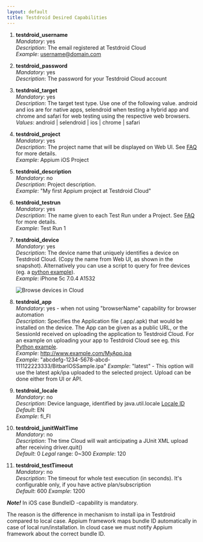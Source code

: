 ```yaml
---
layout: default
title: Testdroid Desired Capabilities
---
```


1. **testdroid_username**  
   _Mandatory_: yes  
   _Description_: The email registered at Testdroid Cloud  
   _Example_: username@domain.com  
 
1. **testdroid_password**  
   _Mandatory_: yes  
   _Description_: The password for your Testdroid Cloud account  

1. **testdroid_target**  
   _Mandatory_: yes  
   _Description_: The target test type. Use one of the following value. android and ios are for native apps, selendroid when testing a hybrid app and chrome and safari for web testing using the respective web browsers.  
   _Values_: android | selendroid | ios | chrome | safari  
 
1. **testdroid_project**  
   _Mandatory_: yes  
   _Description_: The project name that will be displayed on Web UI. See [FAQ]({{site.baseurl}}/appium/faq.html) for more details.  
   _Example_: Appium iOS Project  

1. **testdroid_description**  
  _Mandatory_: no  
  _Description_: Project description.  
  _Example_: "My first Appium project at Testdroid Cloud"
 
1. **testdroid_testrun**  
  _Mandatory_: yes  
  _Description_: The name given to each Test Run under a Project. See [FAQ]({{site.baseurl}}/appium/faq.html) for more details.  
  _Example_: Test Run 1

1. **testdroid_device**  
  _Mandatory_: yes  
  _Description_: The device name that uniquely identifies a device on Testdroid Cloud. (Copy the name from Web UI, as shown in the snapshot). Alternatively you can use a script to query for free devices (eg. a [python example](https://github.com/bitbar/testdroid-samples/blob/master/appium/sample-scripts/python/device_finder.py)).  
  _Example_: iPhone 5c 7.0.4 A1532

      ![Browse devices in Cloud]({{site.baseurl}}/assets/browse-devices.png)

1. **testdroid_app**  
  _Mandatory_: yes - when not using "browserName" capability for browser automation  
  _Description_: Specifies the Application file (.app/.apk) that would be installed on the device. The App can be given as a public URL, or the SessionId received on uploading the application to Testdroid Cloud. For an example on uploading your app to Testdroid Cloud see eg. this [Python example](https://github.com/bitbar/testdroid-samples/blob/master/appium/sample-scripts/python/upload.py).  
  _Example_: http://www.example.com/MyApp.ipa  
  _Example_: "abcdefg-1234-5678-abcd-111122223333/BitbarIOSSample.ipa"
  _Example_: "latest" - This option will use the latest apk/ipa uploaded to the selected project. Upload can be done either from UI or API.  
 
1. **testdroid_locale**  
  _Mandatory_: no  
  _Description_: Device language, identified by java.util.locale [Locale ID](http://www.oracle.com/technetwork/java/javase/javase7locales-334809.html)  
  _Default_: EN  
  _Example_: fi_FI  

1. **testdroid_junitWaitTime**  
  _Mandatory_: no  
  _Description_: The time Cloud will wait anticipating a JUnit XML upload after receiving driver.quit()  
  _Default_: 0
  _Legal_ range: 0~300
  _Example_: 120

1. **testdroid_testTimeout**  
  _Mandatory_: no  
  _Description_: The timeout for whole test execution (in seconds). It's configurable only, if you have active plan/subscription  
  _Default_: 600
  _Example_: 1200
 

***Note!*** In iOS case BundleID -capability is mandatory.  

The reason is the difference in mechanism to install ipa in Testdroid
compared to local case. Appium framework maps bundle ID automatically
in case of local run/installation. In cloud case we must notify Appium
framework about the correct bundle ID.